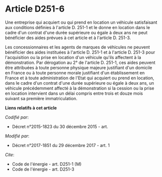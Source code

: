 # Article D251-6

Une entreprise qui acquiert ou qui prend en location un véhicule satisfaisant aux conditions définies à l'article D. 251-1 et
le donne en location dans le cadre d'un contrat d'une durée supérieure ou égale à deux ans ne peut bénéficier des aides
prévues à cet article et à l'article D. 251-3.

Les concessionnaires et les agents de marques de véhicules ne peuvent bénéficier des aides instituées à l'article D. 251-1 et
à l'article D. 251-3 pour l'acquisition ou la prise en location d'un véhicule qu'ils affectent à la démonstration. Par
dérogation au 2° de l'article D. 251-1, ces aides peuvent être attribuées à toute personne physique majeure justifiant d'un
domicile en France ou à toute personne morale justifiant d'un établissement en France et à toute administration de l'Etat qui
acquiert ou prend en location, dans le cadre d'un contrat d'une durée supérieure ou égale à deux ans, un véhicule
précédemment affecté à la démonstration si la cession ou la prise en location intervient dans un délai compris entre trois et
douze mois suivant sa première immatriculation.

**Liens relatifs à cet article**

_Codifié par_:

  - Décret n°2015-1823 du 30 décembre 2015 - art.

_Modifié par_:

  - Décret n°2017-1851 du 29 décembre 2017 - art. 1

_Cite_:

  - Code de l'énergie - art. D251-1 (M)
  - Code de l'énergie - art. D251-3
